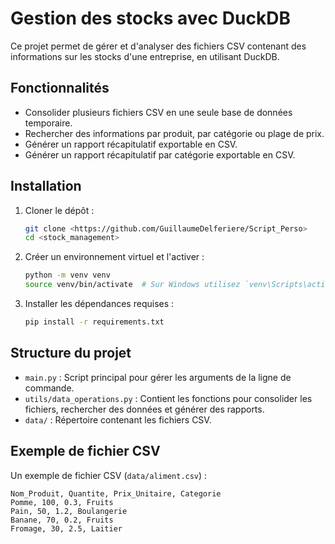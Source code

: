 # Gestion des stocks avec DuckDB

Ce projet permet de gérer et d'analyser des fichiers CSV contenant des informations sur les stocks d'une entreprise, en utilisant DuckDB.

## Fonctionnalités
- Consolider plusieurs fichiers CSV en une seule base de données temporaire.
- Rechercher des informations par produit, par catégorie ou plage de prix.
- Générer un rapport récapitulatif exportable en CSV.
- Générer un rapport récapitulatif par catégorie exportable en CSV.

## Installation
1. Cloner le dépôt :
    ```bash
    git clone <https://github.com/GuillaumeDelferiere/Script_Perso>
    cd <stock_management>
    ```

2. Créer un environnement virtuel et l'activer :
    ```bash
    python -m venv venv
    source venv/bin/activate  # Sur Windows utilisez `venv\Scripts\activate`
    ```

3. Installer les dépendances requises :
    ```bash
    pip install -r requirements.txt
    ```

## Structure du projet
- `main.py` : Script principal pour gérer les arguments de la ligne de commande.
- `utils/data_operations.py` : Contient les fonctions pour consolider les fichiers, rechercher des données et générer des rapports.
- `data/` : Répertoire contenant les fichiers CSV.

## Exemple de fichier CSV
Un exemple de fichier CSV (`data/aliment.csv`) :
```csv
Nom_Produit, Quantite, Prix_Unitaire, Categorie
Pomme, 100, 0.3, Fruits
Pain, 50, 1.2, Boulangerie
Banane, 70, 0.2, Fruits
Fromage, 30, 2.5, Laitier
